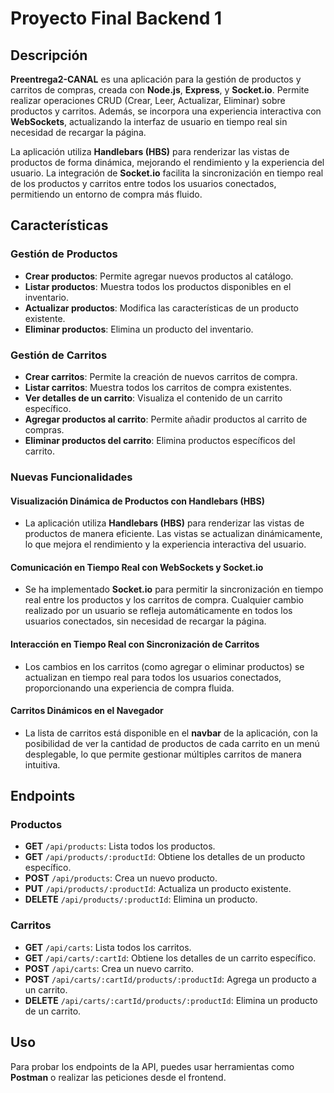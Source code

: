# Proyecto Final Backend 1

## Descripción

**Preentrega2-CANAL** es una aplicación para la gestión de productos y carritos de compras, creada con **Node.js**, **Express**, y **Socket.io**. Permite realizar operaciones CRUD (Crear, Leer, Actualizar, Eliminar) sobre productos y carritos. Además, se incorpora una experiencia interactiva con **WebSockets**, actualizando la interfaz de usuario en tiempo real sin necesidad de recargar la página.

La aplicación utiliza **Handlebars (HBS)** para renderizar las vistas de productos de forma dinámica, mejorando el rendimiento y la experiencia del usuario. La integración de **Socket.io** facilita la sincronización en tiempo real de los productos y carritos entre todos los usuarios conectados, permitiendo un entorno de compra más fluido.

## Características

### **Gestión de Productos**
- **Crear productos**: Permite agregar nuevos productos al catálogo.
- **Listar productos**: Muestra todos los productos disponibles en el inventario.
- **Actualizar productos**: Modifica las características de un producto existente.
- **Eliminar productos**: Elimina un producto del inventario.

### **Gestión de Carritos**
- **Crear carritos**: Permite la creación de nuevos carritos de compra.
- **Listar carritos**: Muestra todos los carritos de compra existentes.
- **Ver detalles de un carrito**: Visualiza el contenido de un carrito específico.
- **Agregar productos al carrito**: Permite añadir productos al carrito de compras.
- **Eliminar productos del carrito**: Elimina productos específicos del carrito.

### **Nuevas Funcionalidades**

#### **Visualización Dinámica de Productos con Handlebars (HBS)**
- La aplicación utiliza **Handlebars (HBS)** para renderizar las vistas de productos de manera eficiente. Las vistas se actualizan dinámicamente, lo que mejora el rendimiento y la experiencia interactiva del usuario.

#### **Comunicación en Tiempo Real con WebSockets y Socket.io**
- Se ha implementado **Socket.io** para permitir la sincronización en tiempo real entre los productos y los carritos de compra. Cualquier cambio realizado por un usuario se refleja automáticamente en todos los usuarios conectados, sin necesidad de recargar la página.

#### **Interacción en Tiempo Real con Sincronización de Carritos**
- Los cambios en los carritos (como agregar o eliminar productos) se actualizan en tiempo real para todos los usuarios conectados, proporcionando una experiencia de compra fluida.

#### **Carritos Dinámicos en el Navegador**
- La lista de carritos está disponible en el **navbar** de la aplicación, con la posibilidad de ver la cantidad de productos de cada carrito en un menú desplegable, lo que permite gestionar múltiples carritos de manera intuitiva.

## Endpoints

### **Productos**
- **GET** `/api/products`: Lista todos los productos.
- **GET** `/api/products/:productId`: Obtiene los detalles de un producto específico.
- **POST** `/api/products`: Crea un nuevo producto.
- **PUT** `/api/products/:productId`: Actualiza un producto existente.
- **DELETE** `/api/products/:productId`: Elimina un producto.

### **Carritos**
- **GET** `/api/carts`: Lista todos los carritos.
- **GET** `/api/carts/:cartId`: Obtiene los detalles de un carrito específico.
- **POST** `/api/carts`: Crea un nuevo carrito.
- **POST** `/api/carts/:cartId/products/:productId`: Agrega un producto a un carrito.
- **DELETE** `/api/carts/:cartId/products/:productId`: Elimina un producto de un carrito.

## Uso

Para probar los endpoints de la API, puedes usar herramientas como **Postman** o realizar las peticiones desde el frontend.


